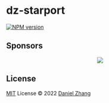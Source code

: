 # dz-starport

[![NPM version](https://img.shields.io/npm/v/dz-starport?color=a1b858&label=)](https://www.npmjs.com/package/dz-starport)

## Sponsors

<p align="center">
  <a href="https://cdn.jsdelivr.net/gh/danielzhang183/static/sponsors.svg">
    <img src='https://cdn.jsdelivr.net/gh/danielzhang183/static/sponsors.svg'/>
  </a>
</p>

## License

[MIT](./LICENSE) License © 2022 [Daniel Zhang](https://github.com/danielzhang183)
